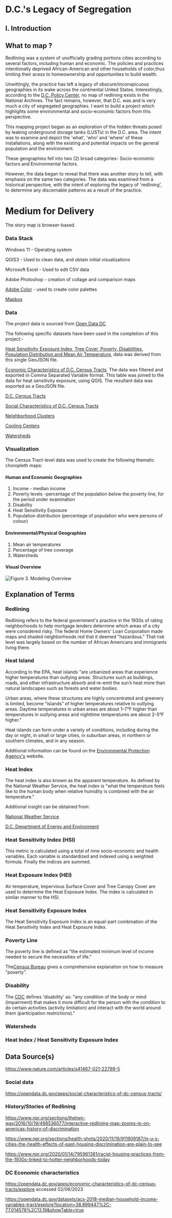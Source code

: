 # D.C.'s Legacy of Segregation

## I. Introduction

## What to map ?
Redlining was a system of unofficially grading portions cities according to several factors, including human and economic.
The policies and practices intentionally deprived African-American and other households of color,thus limiting their acess to homeownership and opportunities to build wealth.  

Unwittingly, the practice has left a legacy of obscure/inconspicuous geographies in its wake across the continental United States. Interestingly, according to the [D.C. Policy Center](https://www.dcpolicycenter.org/publications/mapping-segregation-fha/), no map of redlining exists in the National Archives. The fact remains, however, that D.C. was and is very much a city of segregated geographies.
I want to build a project which highlights some environmental and socio-economic factors from this perspective.

This mapping project began as an exploration of the hidden threats posed by leaking underground storage tanks (LUSTs) in the D.C. area. 
The intent was to examine and depict the 'what', 'who' and 'where' of these installations, along with the existing and potential impacts on the general population and the environment.

These geographies fell into two (2) broad categories- Socio-economic factors and Environmental factors.

However, the data began to reveal that there was another story to tell, with emphasis on the same two categories. The data was examined from a historical perspective, with the intent of exploring the legacy of 'redlining', to determine any discernable patterns as a result of the practice.

# Medium for Delivery

The story map is browser-based. 

### Data Stack

Windows 11 - Operating system

QGIS3 - Used to clean data, and obtain initial visualizations

Microsoft Excel - Used to edit CSV data

Adobe Photoshop - creation of collage and comparison maps

[Adobe Color](https://color.adobe.com/create) - used to create color palettes

[Mapbox](https://www.mapbox.com/)


### Data
The project data is sourced from [Open Data DC](https://opendata.dc.gov/)

The following specific datasets have been used in the completion of this project:-


[Heat Sensitivity Exposure Index, Tree Cover, Poverty, Disabilities, Population Distribution and Mean Air Temperature](https://opendata.dc.gov/datasets/heat-sensitivity-exposure-index/explore), data was derived from this single GeoJSON file.

[Economic Characteristics of D.C. Census Tracts](https://opendata.dc.gov/apps/economic-characteristics-of-dc-census-tracts-2017-2021-5-year-acs/explore). The data was filtered and exported in Comma Separated Variable format. This table was joined to the data for heat sensitivity exposure, using QGIS. The resultant data was exported as a GeoJSON file.

[D.C. Census Tracts](https://opendata.dc.gov/datasets/DCGIS::census-tracts-in-2010/explore)

[Social Characteristics of D.C. Census Tracts](https://opendata.dc.gov/apps/social-characteristics-of-dc-census-tracts-2017-2021-5-year-acs/explore)

[Neighborhood Clusters](https://opendata.dc.gov/datasets/neighborhood-clusters/explore)

[Cooling Centers](https://opendata.dc.gov/datasets/cooling-centers-district-of-columbia/explore)

[Watersheds](https://opendata.dc.gov/datasets/dc-watersheds-2/explore)



### Visualization

The Census Tract-level data was used to create the following thematic choropleth maps:

#### Human and Economic Geographies


1. Income - median income
2. Poverty levels -percentage of the population below the poverty line, for the period under examination
3. Disability
4. Heat Sensitivity Exposure
5. Population distribution (percentage of population who were persons of colour)

#### Environmental/Physical Geographies
1. Mean air temperatures
2. Percentage of tree coverage
3. Watersheds




#### Visual Overview

<img src="images/big_picture2.jpg" alt="Figure 3. Modeling Overview" style="max-width: 100%;"></a></p>
## Explanation of Terms


### Redlining

Redlining refers to the federal government's practice in the 1930s of rating neighborhoods to help mortgage lenders 
determine which areas of a city were considered risky. The federal Home Owners' Loan Corporation made maps and shaded 
neighborhoods red that it deemed "hazardous." That risk level was largely based on the number of African Americans and 
immigrants living there.


### Heat Island
According to the EPA, heat islands "are urbanized areas that experience higher temperatures than outlying areas. 
Structures such as buildings, roads, and other infrastructure absorb and re-emit the sun’s heat more than natural 
landscapes such as forests and water bodies. 

Urban areas, where these structures are highly concentrated and greenery is limited, become “islands” of higher 
temperatures relative to outlying areas. Daytime temperatures in urban areas are about 1–7°F higher than temperatures 
in outlying areas and nighttime temperatures are about 2-5°F higher."

Heat islands can form under a variety of conditions, including during the day or night, in small or large cities, in 
suburban areas, in northern or southern climates, and in any season.

Additional information can be found on the [Environmental Protection Agency's](https://www.epa.gov/heatislands/learn-about-heat-islands) website.



### Heat Index
The heat index is also known as the apparent temperature. As defined by the National Weather Service, the heat index 
is "what the temperature feels like to the human body when relative humidity is combined with the air temperature."

Additional insight can be obtained from:


[National Weather Service](https://www.weather.gov/ama/heatindex)

[D.C. Department of Energy and Environment](https://doee.dc.gov/sites/default/files/dc/sites/ddoe/service_content/attachments/Methodology%20Report_Update%2005.11.22web_0.pdf)



### Heat Sensitivity Index (HSI)

This metric is calculated using a total of nine socio-economic and health variables. 
Each variable is standardized and indexed using a weighted formula. Finally the indices are summed.


### Heat Exposure Index (HEI)

Air temperature, Impervious Surface Cover and Tree Canopy Cover are used to determine the Heat Exposure Index. The index is calculated in similar manner to the HSI.
### Heat Sensitivity Exposure Index

The Heat Sensitivity Exposure Index is an equal-part combination of the Heat Sensitivity Index and Heat Exposure Index.


### Poverty Line 

The poverty line is defined as "the estimated minimum level of income needed to secure the necessities of life."


The[Census Bureau](https://www.census.gov/topics/income-poverty/poverty/guidance/poverty-measures.html) gives a comprehensive explanation on how to measure "poverty".

### Disability

The [CDC](https://www.cdc.gov/ncbddd/disabilityandhealth/disability.html) defines 'disability' as: "any condition of the body or mind (impairment) that makes it more difficult for the person with the condition to do certain activities (activity limitation) and interact with the world around them (participation restrictions)."
### Watersheds


### Heat Index / Heat Sensitivity Exposure Index 


## Data Source(s)
https://www.nature.com/articles/s41467-021-22799-5
### Social data

https://opendata.dc.gov/apps/social-characteristics-of-dc-census-tracts/

### History/Stories of Redlining
https://www.npr.org/sections/thetwo-way/2016/10/19/498536077/interactive-redlining-map-zooms-in-on-americas-history-of-discrimination

https://www.npr.org/sections/health-shots/2020/11/19/911909187/in-u-s-cities-the-health-effects-of-past-housing-discrimination-are-plain-to-see

https://www.npr.org/2020/01/14/795961381/racist-housing-practices-from-the-1930s-linked-to-hotter-neighborhoods-today



### DC Economic characteristics
https://opendata.dc.gov/apps/economic-characteristics-of-dc-census-tracts/explore accessed 02/06/2023

https://opendata.dc.gov/datasets/acs-2018-median-household-income-variables-tract/explore?location=38.899447%2C-77.014578%2C13.19&showTable=true

